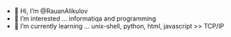 - 👋 Hi, I’m @RauanAlikulov
- 👀 I’m interested ... informatiqa and programming
- 🌱 I’m currently learning ... unix-shell, python, html, javascript >> TCP/IP


<!---
RauanAlikulov/RauanAlikulov is a ✨ special ✨ repository because its `README.md` (this file) appears on your GitHub profile.
You can click the Preview link to take a look at your changes.
--->
